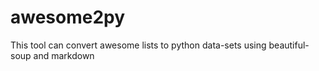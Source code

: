# awesome2py
This tool can convert awesome lists to python data-sets using beautiful-soup and markdown
